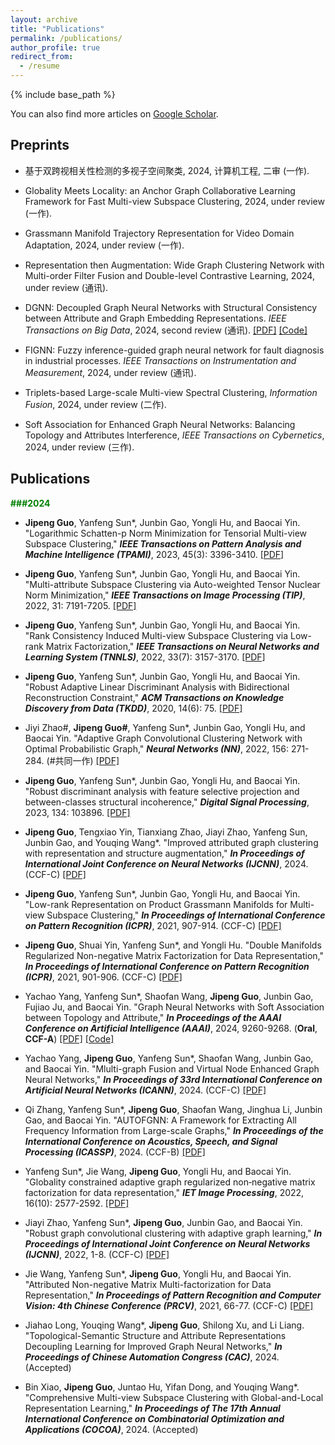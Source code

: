 ```yaml
---
layout: archive
title: "Publications"
permalink: /publications/
author_profile: true
redirect_from:
  - /resume
---
```


{% include base_path %}

You can also find more articles on [Google Scholar](https://scholar.google.com/citations?user=iynZISwAAAAJ&hl=zh-CN&oi=ao).

## Preprints
- 基于双跨视相关性检测的多视子空间聚类, 2024, 计算机工程, 二审 (一作).

- Globality Meets Locality: an Anchor Graph Collaborative Learning Framework for Fast Multi-view Subspace Clustering, 2024, under review (一作).

- Grassmann Manifold Trajectory Representation for Video Domain Adaptation, 2024, under review (一作).

- Representation then Augmentation: Wide Graph Clustering Network with Multi-order Filter Fusion and Double-level Contrastive Learning, 2024, under review (通讯).

- DGNN: Decoupled Graph Neural Networks with Structural Consistency between Attribute and Graph Embedding Representations. _IEEE Transactions on Big Data_, 2024, second review (通讯). [[PDF]](https://arxiv.org/abs/2401.15584) [[Code]](https://github.com/JinluWang1002/DGNN)

- FIGNN: Fuzzy inference-guided graph neural network for fault diagnosis in industrial processes. _IEEE Transactions on Instrumentation and Measurement_, 2024, under review (通讯).

- Triplets-based Large-scale Multi-view Spectral Clustering, _Information Fusion_, 2024, under review (二作).

- Soft Association for Enhanced Graph Neural Networks: Balancing Topology and Attributes Interference, _IEEE Transactions on Cybernetics_, 2024, under review (三作).


## Publications

**<span style="color:green;">###2024</span>**

- **Jipeng Guo**, Yanfeng Sun*, Junbin Gao, Yongli Hu, and Baocai Yin. "Logarithmic Schatten-p Norm Minimization for Tensorial Multi-view Subspace Clustering," _**IEEE Transactions on Pattern Analysis and Machine Intelligence (TPAMI)**_, 2023, 45(3): 3396-3410. [[PDF]](https://ieeexplore.ieee.org/abstract/document/9786656)
 
- **Jipeng Guo**, Yanfeng Sun*, Junbin Gao, Yongli Hu, and Baocai Yin. "Multi-attribute Subspace Clustering via Auto-weighted Tensor Nuclear Norm Minimization," _**IEEE Transactions on Image Processing (TIP)**_, 2022, 31: 7191-7205. [[PDF]](https://ieeexplore.ieee.org/abstract/document/9944936)

- **Jipeng Guo**, Yanfeng Sun*, Junbin Gao, Yongli Hu, and Baocai Yin. "Rank Consistency Induced Multi-view Subspace Clustering via Low-rank Matrix Factorization," _**IEEE Transactions on Neural Networks and Learning System (TNNLS)**_, 2022, 33(7): 3157-3170. [[PDF]](https://ieeexplore.ieee.org/abstract/document/9410428)

- **Jipeng Guo**, Yanfeng Sun*, Junbin Gao, Yongli Hu, and Baocai Yin. "Robust Adaptive Linear Discriminant Analysis with Bidirectional Reconstruction Constraint," _**ACM Transactions on Knowledge Discovery from Data (TKDD)**_, 2020, 14(6): 75. [[PDF]](https://dl.acm.org/doi/abs/10.1145/3409478)

- Jiyi Zhao#, **Jipeng Guo#**, Yanfeng Sun*, Junbin Gao, Yongli Hu, and Baocai Yin. "Adaptive Graph Convolutional Clustering Network with Optimal Probabilistic Graph," _**Neural Networks (NN)**_, 2022, 156: 271-284. (#共同一作) [[PDF]](https://www.sciencedirect.com/science/article/abs/pii/S0893608022003653)

- **Jipeng Guo**, Yanfeng Sun*, Junbin Gao, Yongli Hu, and Baocai Yin. "Robust discriminant analysis with feature selective projection and between-classes structural incoherence," _**Digital Signal Processing**_, 2023, 134: 103896. [[PDF]](https://www.sciencedirect.com/science/article/abs/pii/S1051200422005139)

-  **Jipeng Guo**, Tengxiao Yin, Tianxiang Zhao, Jiayi Zhao, Yanfeng Sun, Junbin Gao, and Youqing Wang*. "Improved attributed graph clustering with representation and structure augmentation," _**In Proceedings of International Joint Conference on Neural Networks (IJCNN)**_, 2024. (CCF-C) [[PDF]](https://ieeexplore.ieee.org/abstract/document/10650771)

- **Jipeng Guo**, Yanfeng Sun*, Junbin Gao, Yongli Hu, and Baocai Yin. "Low-rank Representation on Product Grassmann Manifolds for Multi-view Subspace Clustering," _**In Proceedings of International Conference on Pattern Recognition (ICPR)**_, 2021, 907-914. (CCF-C) [[PDF]](https://ieeexplore.ieee.org/abstract/document/9412242)

- **Jipeng Guo**, Shuai Yin, Yanfeng Sun*, and Yongli Hu. "Double Manifolds Regularized Non-negative Matrix Factorization for Data Representation," _**In Proceedings of International Conference on Pattern Recognition (ICPR)**_, 2021, 901-906. (CCF-C) [[PDF]](https://ieeexplore.ieee.org/abstract/document/9412606)

- Yachao Yang, Yanfeng Sun*, Shaofan Wang, **Jipeng Guo**, Junbin Gao, Fujiao Ju, and Baocai Yin. "Graph Neural Networks with Soft Association between Topology and Attribute," _**In Proceedings of the AAAI Conference on Artificial Intelligence (AAAI)**_, 2024, 9260-9268. (**Oral**, **CCF-A**) [[PDF]](https://ojs.aaai.org/index.php/AAAI/article/view/28778) [[Code]](https://github.com/wwwfadecom/GNN-SATA) 

- Yachao Yang, **Jipeng Guo**, Yanfeng Sun*, Shaofan Wang, Junbin Gao, and Baocai Yin. "Mlulti-graph Fusion and Virtual Node Enhanced Graph Neural Networks," _**In Proceedings of 33rd International Conference on Artificial Neural Networks (ICANN)**_, 2024. (CCF-C) [[PDF]](https://link.springer.com/chapter/10.1007/978-3-031-72344-5_13)

- Qi Zhang, Yanfeng Sun*, **Jipeng Guo**, Shaofan Wang, Jinghua Li, Junbin Gao, and Baocai Yin. "AUTOFGNN: A Framework for Extracting All Frequency Information from Large-scale Graphs," _**In Proceedings of the International Conference on Acoustics, Speech, and Signal Processing (ICASSP)**_, 2024. (CCF-B) [[PDF]](https://ieeexplore.ieee.org/abstract/document/10448287)

- Yanfeng Sun*, Jie Wang, **Jipeng Guo**, Yongli Hu, and Baocai Yin. "Globality constrained adaptive graph regularized non‐negative matrix factorization for data representation," _**IET Image Processing**_, 2022, 16(10): 2577-2592. [[PDF]](https://ietresearch.onlinelibrary.wiley.com/doi/full/10.1049/ipr2.12510)

- Jiayi Zhao, Yanfeng Sun*, **Jipeng Guo**, Junbin Gao, and Baocai Yin. "Robust graph convolutional clustering with adaptive graph learning," _**In Proceedings of International Joint Conference on Neural Networks (IJCNN)**_, 2022, 1-8. (CCF-C) [[PDF]](https://ieeexplore.ieee.org/abstract/document/9892395)

- Jie Wang, Yanfeng Sun*, **Jipeng Guo**, Yongli Hu, and Baocai Yin. "Attributed Non-negative Matrix Multi-factorization for Data Representation," _**In Proceedings of Pattern Recognition and Computer Vision: 4th Chinese Conference (PRCV)**_, 2021, 66-77. (CCF-C) [[PDF]](https://link.springer.com/chapter/10.1007/978-3-030-88013-2_6)

- Jiahao Long, Youqing Wang*, **Jipeng Guo**, Shilong Xu, and Li Liang. "Topological-Semantic Structure and Attribute Representations Decoupling Learning for Improved Graph Neural Networks," _**In Proceedings of Chinese Automation Congress (CAC)**_, 2024. (Accepted)

- Bin Xiao, **Jipeng Guo**, Juntao Hu, Yifan Dong, and Youqing Wang*. "Comprehensive Multi-view Subspace Clustering with Global-and-Local Representation Learning," _**In Proceedings of The 17th Annual International Conference on Combinatorial Optimization and Applications (COCOA)**_, 2024. (Accepted)
